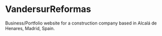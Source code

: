 # VandersurReformas
Business/Portfolio website for a construction company based in Alcalá de Henares, Madrid, Spain.
